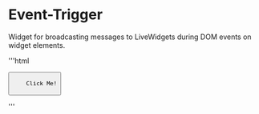 Event-Trigger
=============

Widget for broadcasting messages to LiveWidgets during DOM events on widget elements.

'''html


<button data-widget="event-trigger"
        data-event="click"
        data-message="element-was-clicked-by-user"
        data-channel="navigation">
        
        
        Click Me!
  
</button>

'''
